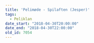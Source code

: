 ```yaml
---
title: 'Pelimøde - Spilaften (Jesper)'
tags:
  - Peliklan
date_start: "2018-04-30T20:00:00"
date_end: "2018-04-30T22:00:00"
old_id: 7054
---
```

